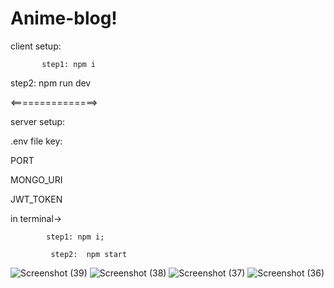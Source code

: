 # Anime-blog!

client setup:

           step1: npm i

step2: npm run dev

<===============>

server setup:

.env file key:

PORT

MONGO_URI

JWT_TOKEN

in terminal->

            step1: npm i;

             step2:  npm start




![Screenshot (39)](https://user-images.githubusercontent.com/95950369/232245525-ac40f794-1f1a-4127-8e25-2b32312871ec.png)
![Screenshot (38)](https://user-images.githubusercontent.com/95950369/232245531-35cc1457-dd43-42b5-99ee-d70c3940a03c.png)
![Screenshot (37)](https://user-images.githubusercontent.com/95950369/232245534-9c0e54ea-4dc9-4849-96be-271285913a2a.png)
![Screenshot (36)](https://user-images.githubusercontent.com/95950369/232245541-31b2c680-05f7-4af2-a208-246d8d28c3dc.png)
